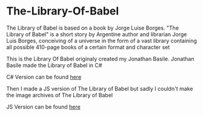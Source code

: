 # The-Library-Of-Babel

The Library of Babel is based on a book by Jorge Luise Borges.
"The Library of Babel" is a short story by Argentine author and librarian Jorge Luis Borges,
conceiving of a universe in the form of a vast library containing all possible 410-page books of a certain format and character set

This is the Library Of Babel originaly created my Jonathan Basile.
Jonathan Basile made the Library of Babel in C#

C# Version can be found [here](https://www.libraryofbabel.info)

Then I made a JS version of The Library of Babel but sadly I couldn't make the image archives of The Library of Babel

JS Version can be found [here](https://starkhub36.github.io/The-Library-Of-Babel/)
